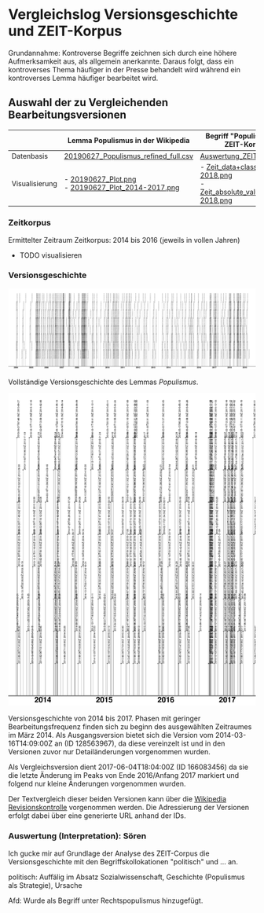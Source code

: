 # Vergleichslog Versionsgeschichte und ZEIT-Korpus

Grundannahme: Kontroverse Begriffe zeichnen sich durch eine höhere Aufmerksamkeit aus, als allgemein anerkannte. Daraus folgt, dass ein kontroverses Thema häufiger in der Presse behandelt wird während ein kontroverses Lemma häufiger bearbeitet wird.

## Auswahl der zu Vergleichenden Bearbeitungsversionen

|                | Lemma Populismus in der Wikipedia                            | Begriff "Populismus" im ZEIT-Korpus             |
| -------------- | ------------------------------------------------------------ | ----------------------------------------------- |
| Datenbasis     | [20190627_Populismus_refined_full.csv](/div/20190627_Populismus_refined_full.csv) | [Auswertung_ZEIT.ods](/div/Auswertung_ZEIT.ods) |
| Visualisierung | - [20190627_Plot.png](/draft/20190627_Plot.png) <br />- [20190627_Plot_2014-2017.png](/draft/20190627_Plot_2014-2017.png) | - [Zeit_data+class_2000-2018.png](/div/Zeit_data+class_2000-2018.png) <br />- [Zeit_absolute_values_2000-2018.png](/div/Zeit_absolute_values_2000-2018.png) |

### Zeitkorpus

Ermittelter Zeitraum Zeitkorpus: 2014 bis 2016 (jeweils in vollen Jahren)

- TODO visualisieren

### Versionsgeschichte 

![Plot der Versionsgeschichte](/draft/20190627_Plot.png)

Vollständige Versionsgeschichte des Lemmas *Populismus*.

![Plot 2014-2017](/draft/20190627_Plot_2014-2017.png)

Versionsgeschichte von 2014 bis 2017. Phasen mit geringer Bearbeitungsfrequenz finden sich zu beginn des ausgewählten Zeitraumes im März 2014. Als Ausgangsversion bietet sich die Version vom 2014-03-16T14:09:00Z an (ID 128563967), da diese vereinzelt ist und in den Versionen zuvor nur Detailänderungen vorgenommen wurden. 

Als Vergleichsversion dient 2017-06-04T18:04:00Z (ID 166083456) da sie die letzte Änderung im Peaks von Ende 2016/Anfang 2017 markiert und folgend nur kleine Änderungen vorgenommen wurden.

Der Textvergleich dieser beiden Versionen kann über die [Wikipedia Revisionskontrolle](https://de.wikipedia.org/w/index.php?title=Populismus&type=revision&diff=166083456&oldid=128563967) vorgenommen werden. Die Adressierung der Versionen erfolgt dabei über eine generierte URL anhand der IDs.

### Auswertung (Interpretation): Sören

Ich gucke mir auf Grundlage der Analyse des ZEIT-Corpus die Versionsgeschichte mit den Begriffskollokationen "politisch" und ... an.

politisch: Auffälig im Absatz Sozialwissenschaft, Geschichte (Populismus als Strategie), Ursache

Afd: Wurde als Begriff unter Rechtspopulismus hinzugefügt.
